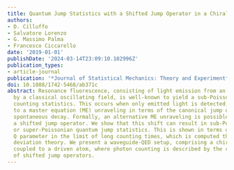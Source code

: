 ```yaml
---
title: Quantum Jump Statistics with a Shifted Jump Operator in a Chiral Waveguide
authors:
- D. Cilluffo
- Salvatore Lorenzo
- G. Massimo Palma
- Francesco Ciccarello
date: '2019-01-01'
publishDate: '2024-03-14T23:09:10.102996Z'
publication_types:
- article-journal
publication: '*Journal of Statistical Mechanics: Theory and Experiment*'
doi: 10.1088/1742-5468/ab371c
abstract: Resonance fluorescence, consisting of light emission from an atom driven
  by a classical oscillating field, is well-known to yield a sub-Poissonian photon
  counting statistics. This occurs when only emitted light is detected, which corresponds
  to a master equation (ME) unraveling in terms of the canonical jump operator describing
  spontaneous decay. Formally, an alternative ME unraveling is possible in terms of
  a shifted jump operator. We show that this shift can result in sub-Poissonian, Poissonian
  or super-Poissonian quantum jump statistics. This is shown in terms of the Mandel
  Q parameter in the limit of long counting times, which is computed through large
  deviation theory. We present a waveguide-QED setup, comprising a chiral waveguide
  coupled to a driven atom, where photon counting is described by the considered class
  of shifted jump operators.
---
```

